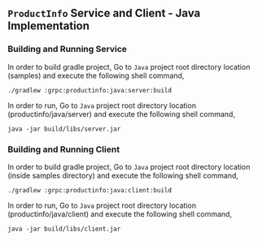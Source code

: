 ## ``ProductInfo`` Service and Client - Java Implementation

### Building and Running Service

In order to build gradle project, Go to ``Java`` project root directory location (samples) and execute
 the following shell command,
```
./gradlew :grpc:productinfo:java:server:build
```

In order to run, Go to ``Java`` project root directory location (productinfo/java/server) and execute the following
shell command,

```
java -jar build/libs/server.jar
```

### Building and Running Client

In order to build gradle project, Go to ``Java`` project root directory location (inside samples directory) and execute
 the following shell command,
```
./gradlew :grpc:productinfo:java:client:build
```

In order to run, Go to ``Java`` project root directory location (productinfo/java/client) and execute the following
shell command,

```
java -jar build/libs/client.jar
```
